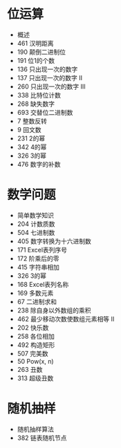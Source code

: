 # 位运算

- 概述
- 461 汉明距离
- 190 颠倒二进制位
- 191 位1的个数
- 136 只出现一次的数字
- 137 只出现一次的数字 II
- 260 只出现一次的数字 III
- 338 比特位计数
- 268 缺失数字
- 693 交替位二进制数
- 7 整数反转
- 9 回文数
- 231 2的幂
- 342 4的幂
- 326 3的幂
- 476 数字的补数

# 数学问题

- 简单数学知识
-  204 计数质数
- 504 七进制数
- 405 数字转换为十六进制数
- 171 Excel表列序号
- 172 阶乘后的零
- 415 字符串相加
- 326 3的幂
- 168 Excel表列名称
- 169 多数元素
- 67 二进制求和
- 238 除自身以外数组的乘积
- 462 最少移动次数使数组元素相等 II
- 202 快乐数
- 258 各位相加
- 492 构造矩形
- 507 完美数
- 50 Pow(x, n)
- 263 丑数
- 313 超级丑数



# 随机抽样

- 随机抽样算法
- 382 链表随机节点



